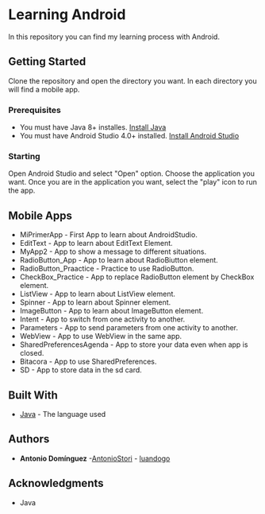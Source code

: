 # Learning Android

In this repository you can find my learning process with Android.

## Getting Started

Clone the repository and open the directory you want. In each directory you will find a mobile app.

### Prerequisites

* You must have Java 8+ installes. [Install Java](https://www.java.com/en/download/)
* You must have Android Studio 4.0+ installed. [Install Android Studio](https://developer.android.com/studio#downloads) 


### Starting

Open Android Studio and select "Open" option. Choose the application you want.
Once you are in the application you want, select the "play" icon to run the app.

## Mobile Apps

* MiPrimerApp - First App to learn about AndroidStudio.
* EditText - App to learn about EditText Element.
* MyApp2 - App to show a message to different situations.
* RadioButton_App - App to learn about RadioBiutton element.
* RadioButton_Praactice - Practice to use RadioButton.
* CheckBox_Practice - App to replace RadioButton element by CheckBox element.
* ListView - App to learn about ListView element.
* Spinner - App to learn about Spinner element.
* ImageButton - App to learn about ImageButton element.
* Intent - App to switch from one activity to another.
* Parameters - App to send parameters from one activity to another.
* WebView - App to use WebView in the same app.
* SharedPreferencesAgenda - App to store your data even when app is closed.
* Bitacora - App to use SharedPreferences.
* SD - App to store data in the sd card.



## Built With

* [Java](https://www.java.com/es/) - The language used


## Authors

* **Antonio Domínguez** -[AntonioStori](https://github.com/AntonioStori)  - [luandogo](https://github.com/luandogo/)


## Acknowledgments

* Java